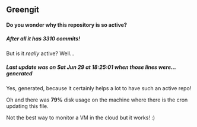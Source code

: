 ## Greengit

#### Do you wonder why this repository is so active?

##### After all it has 3310 commits!

But is it *really* active? Well...

##### Last update was on Sat Jun 29 at 18:25:01 when those lines were... generated

Yes, generated, because it certainly helps a lot to have such an active repo!

Oh and there was **79%** disk usage on the machine
where there is the cron updating this file.

Not the best way to monitor a VM in the cloud but it works! :)
